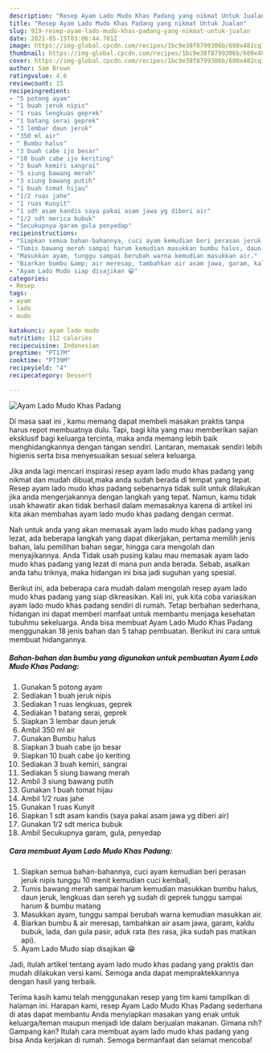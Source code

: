 ```yaml
---
description: "Resep Ayam Lado Mudo Khas Padang yang nikmat Untuk Jualan"
title: "Resep Ayam Lado Mudo Khas Padang yang nikmat Untuk Jualan"
slug: 919-resep-ayam-lado-mudo-khas-padang-yang-nikmat-untuk-jualan
date: 2021-05-15T03:06:44.701Z
image: https://img-global.cpcdn.com/recipes/1bc9e38f8799306b/680x482cq70/ayam-lado-mudo-khas-padang-foto-resep-utama.jpg
thumbnail: https://img-global.cpcdn.com/recipes/1bc9e38f8799306b/680x482cq70/ayam-lado-mudo-khas-padang-foto-resep-utama.jpg
cover: https://img-global.cpcdn.com/recipes/1bc9e38f8799306b/680x482cq70/ayam-lado-mudo-khas-padang-foto-resep-utama.jpg
author: Sam Brown
ratingvalue: 4.6
reviewcount: 15
recipeingredient:
- "5 potong ayam"
- "1 buah jeruk nipis"
- "1 ruas lengkuas geprek"
- "1 batang serai geprek"
- "3 lembar daun jeruk"
- "350 ml air"
- " Bumbu halus"
- "3 buah cabe ijo besar"
- "10 buah cabe ijo keriting"
- "3 buah kemiri sangrai"
- "5 siung bawang merah"
- "3 siung bawang putih"
- "1 buah tomat hijau"
- "1/2 ruas jahe"
- "1 ruas Kunyit"
- "1 sdt asam kandis saya pakai asam jawa yg diberi air"
- "1/2 sdt merica bubuk"
- "Secukupnya garam gula penyedap"
recipeinstructions:
- "Siapkan semua bahan-bahannya, cuci ayam kemudian beri perasan jeruk nipis tunggu 10 menit kemudian cuci kembali,"
- "Tumis bawang merah sampai harum kemudian masukkan bumbu halus, daun jeruk, lengkuas dan sereh yg sudah di geprek tunggu sampai harum &amp; bumbu matang"
- "Masukkan ayam, tunggu sampai berubah warna kemudian masukkan air."
- "Biarkan bumbu &amp; air meresap, tambahkan air asam jawa, garam, kaldu bubuk, lada, dan gula pasir, aduk rata (tes rasa, jika sudah pas matikan api)."
- "Ayam Lado Mudo siap disajikan 😁"
categories:
- Resep
tags:
- ayam
- lado
- mudo

katakunci: ayam lado mudo 
nutrition: 112 calories
recipecuisine: Indonesian
preptime: "PT17M"
cooktime: "PT39M"
recipeyield: "4"
recipecategory: Dessert

---
```



![Ayam Lado Mudo Khas Padang](https://img-global.cpcdn.com/recipes/1bc9e38f8799306b/680x482cq70/ayam-lado-mudo-khas-padang-foto-resep-utama.jpg)

Di masa  saat ini , kamu memang dapat membeli masakan praktis tanpa harus repot membuatnya dulu. Tapi, bagi kita yang mau memberikan sajian eksklusif bagi keluarga tercinta, maka anda memang lebih baik menghidangkannya dengan tangan sendiri. Lantaran, memasak sendiri lebih higienis serta bisa menyesuaikan sesuai selera keluarga.

Jika anda lagi mencari inspirasi resep ayam lado mudo khas padang yang nikmat dan mudah dibuat,maka anda sudah berada di tempat yang tepat. Resep ayam lado mudo khas padang  sebenarnya tidak sulit untuk dilakukan jika anda mengerjakannya dengan langkah yang tepat. Namun, kamu tidak usah khawatir akan tidak berhasil dalam memasaknya 
karena di artikel ini kita akan membahas ayam lado mudo khas padang dengan cermat.  



Nah untuk anda yang akan memasak ayam lado mudo khas padang yang lezat, ada beberapa langkah yang dapat dikerjakan, pertama memilih jenis bahan, lalu pemilihan bahan segar, hingga cara mengolah dan menyajikannya. Anda Tidak usah pusing kalau mau memasak ayam lado mudo khas padang yang lezat di mana pun anda berada. Sebab, asalkan anda  tahu triknya, maka hidangan ini bisa jadi suguhan yang spesial.

Berikut ini, ada beberapa cara mudah dalam mengolah resep ayam lado mudo khas padang yang siap dikreasikan. Kali ini, yuk kita coba variasikan ayam lado mudo khas padang sendiri di rumah. Tetap berbahan sederhana, hidangan ini dapat memberi manfaat untuk membantu menjaga kesehatan tubuhmu sekeluarga. Anda bisa membuat Ayam Lado Mudo Khas Padang menggunakan 18 jenis bahan dan 5 tahap pembuatan. Berikut ini cara untuk membuat hidangannya.

<!--inarticleads1-->

##### Bahan-bahan dan bumbu yang digunakan untuk pembuatan Ayam Lado Mudo Khas Padang:

1. Gunakan 5 potong ayam
1. Sediakan 1 buah jeruk nipis
1. Sediakan 1 ruas lengkuas, geprek
1. Sediakan 1 batang serai, geprek
1. Siapkan 3 lembar daun jeruk
1. Ambil 350 ml air
1. Gunakan  Bumbu halus
1. Siapkan 3 buah cabe ijo besar
1. Siapkan 10 buah cabe ijo keriting
1. Sediakan 3 buah kemiri, sangrai
1. Sediakan 5 siung bawang merah
1. Ambil 3 siung bawang putih
1. Gunakan 1 buah tomat hijau
1. Ambil 1/2 ruas jahe
1. Gunakan 1 ruas Kunyit
1. Siapkan 1 sdt asam kandis (saya pakai asam jawa yg diberi air)
1. Gunakan 1/2 sdt merica bubuk
1. Ambil Secukupnya garam, gula, penyedap




<!--inarticleads2-->

##### Cara membuat Ayam Lado Mudo Khas Padang:

1. Siapkan semua bahan-bahannya, cuci ayam kemudian beri perasan jeruk nipis tunggu 10 menit kemudian cuci kembali,
1. Tumis bawang merah sampai harum kemudian masukkan bumbu halus, daun jeruk, lengkuas dan sereh yg sudah di geprek tunggu sampai harum &amp; bumbu matang
1. Masukkan ayam, tunggu sampai berubah warna kemudian masukkan air.
1. Biarkan bumbu &amp; air meresap, tambahkan air asam jawa, garam, kaldu bubuk, lada, dan gula pasir, aduk rata (tes rasa, jika sudah pas matikan api).
1. Ayam Lado Mudo siap disajikan 😁




Jadi, itulah artikel tentang  ayam lado mudo khas padang  yang praktis dan mudah dilakukan versi kami. Semoga anda dapat mempraktekkannya dengan hasil yang terbaik. 

Terima kasih kamu telah menggunakan resep yang tim kami tampilkan di halaman ini. Harapan kami, resep  Ayam Lado Mudo Khas Padang sederhana di atas dapat membantu Anda menyiapkan masakan yang enak untuk keluarga/teman maupun menjadi ide dalam berjualan makanan. Gimana nih? Gampang kan? Itulah cara membuat ayam lado mudo khas padang yang bisa Anda kerjakan di rumah. Semoga bermanfaat dan selamat mencoba!

